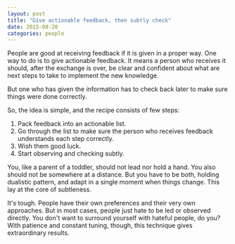 ```yaml
---
layout: post
title: "Give actionable feedback, then subtly check"
date: 2015-08-20
categories: people
---
```


People are good at receiving feedback if it is given in a proper way. One way to do is to give actionable feedback. It means a person who receives it should, after the exchange is over, be clear and confident about what are next steps to take to implement the new knowledge.

But one who has given the information has to check back later to make sure things were done correctly. 

So, the idea is simple, and the recipe consists of few steps:

1. Pack feedback into an actionable list.
2. Go through the list to make sure the person who receives feedback understands each step correctly.
3. Wish them good luck.
4. Start observing and checking subtly.

You, like a parent of a toddler, should not lead nor hold a hand. You also should not be somewhere at a distance. But you have to be both, holding dualistic pattern, and adapt in a single moment when things change. This lay at the core of subtleness.

It's tough. People have their own preferences and their very own approaches. But in most cases, people just hate to be led or observed directly. You don't want to surround yourself with hateful people, do you? With patience and constant tuning, though, this technique gives extraordinary results.
